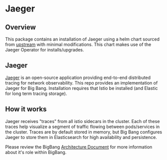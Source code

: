 # Jaeger

## Overview

This package contains an installation of Jaeger using a helm chart sourced from [upstream](https://github.com/jaegertracing/helm-charts) with minimal modifications. This chart makes use of the Jaeger Operator for installs/upgrades.

## Jaeger

[Jaeger](https://www.jaegertracing.io/) is an open-source application providing end-to-end distributed tracing for network observability.
This repo provides an implementation of Jaeger for Big Bang. Installation requires that Istio be installed (and Elastic for long term tracing storage).

## How it works

Jaeger receives "traces" from all istio sidecars in the cluster. Each of these traces help visualize a segment of traffic flowing between pods/services in the cluster. Traces are by default stored in memory, but Big Bang configures Jaeger to store them in Elasticsearch for high availability and persistence.

Please review the BigBang [Architecture Document](https://repo1.dso.mil/platform-one/big-bang/bigbang/-/blob/master/charter/packages/jaeger/Architecture.md) for more information about it's role within BigBang.
